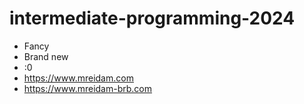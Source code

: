 # intermediate-programming-2024
- Fancy
- Brand new
- :0
- https://www.mreidam.com
- https://www.mreidam-brb.com